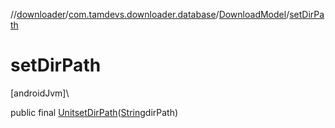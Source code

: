 //[downloader](../../../index.md)/[com.tamdevs.downloader.database](../index.md)/[DownloadModel](index.md)/[setDirPath](set-dir-path.md)

# setDirPath

[androidJvm]\

public final [Unit](https://kotlinlang.org/api/latest/jvm/stdlib/kotlin/-unit/index.html)[setDirPath](set-dir-path.md)([String](https://developer.android.com/reference/kotlin/java/lang/String.html)dirPath)

